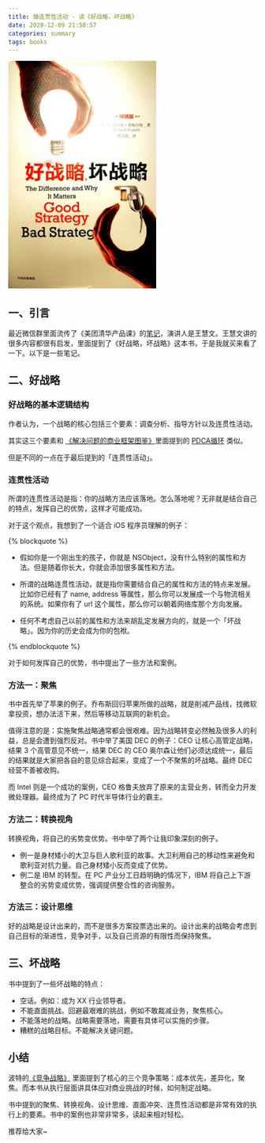```yaml
---
title: 做连贯性活动 - 读《好战略，坏战略》
date: 2020-12-09 21:50:57
categories: summary
tags: books
---
```


<img src="/images/good-strategy-bad-strategy-book.jpg" width="300px" />

## 一、引言

最近微信群里面流传了《美团清华产品课》的[笔记](https://zhuanlan.zhihu.com/p/273525610)，演讲人是王慧文。王慧文讲的很多内容都很有启发，里面提到了《好战略，坏战略》这本书，于是我就买来看了一下。以下是一些笔记。

## 二、好战略

### 好战略的基本逻辑结构

作者认为，一个战略的核心包括三个要素：调查分析、指导方针以及连贯性活动。

其实这三个要素和 [《解决问题的商业框架图鉴》](/2019/10/25/thinking-framework/#PDCA)里面提到的 [PDCA循环](https://baike.baidu.com/item/PDCA%E5%BE%AA%E7%8E%AF/5091521) 类似。

但是不同的一点在于最后提到的「连贯性活动」。

### 连贯性活动

所谓的连贯性活动是指：你的战略方法应该落地。怎么落地呢？无非就是结合自己的特点，发挥自己的优势，这样才可能成功。

对于这个观点，我想到了一个适合 iOS 程序员理解的例子：

{% blockquote %}

 * 假如你是一个刚出生的孩子，你就是 NSObject，没有什么特别的属性和方法。但是随着你长大，你就会添加很多属性和方法。

 * 所谓的战略连贯性活动，就是指你需要结合自己的属性和方法的特点来发展。比如你已经有了 name, address 等属性，那么你可以发展成一个与物流相关的系统。如果你有了 url 这个属性，那么你可以朝着网络库那个方向发展。

 * 任何不考虑自己以前的属性和方法来胡乱定发展方向的，就是一个「坏战略」。因为你的历史会成为你的包袱。

{% endblockquote %}


对于如何发挥自己的优势，书中提出了一些方法和案例。

### 方法一：聚焦

书中首先举了苹果的例子。乔布斯回归苹果所做的战略，就是削减产品线，找微软拿投资，想办法活下来，然后等移动互联网的新机会。

值得注意的是：实施聚焦战略通常都会很艰难。因为战略转变必然触及很多人的利益，总是会遭到强烈反对。书中举了美国 DEC 的例子：CEO 让核心高管定战略，结果 3 个高管意见不统一，结果 DEC 的 CEO 奥尔森让他们必须达成统一，最后的结果就是大家把各自的意见综合起来，变成了一个不聚焦的坏战略。最终 DEC 经营不善被收购。

而 Intel 则是一个成功的案例，CEO 格鲁夫放弃了原来的主营业务，转而全力开发微处理器。最终成为了 PC 时代半导体行业的霸主。

### 方法二：转换视角

转换视角，将自己的劣势变优势。书中举了两个让我印象深刻的例子。

 * 例一是身材矮小的大卫与巨人歌利亚的故事。大卫利用自己的移动性来避免和歌利亚对抗力量。自己身材矮小反而变成了优势。
 * 例二是 IBM 的转型。在 PC 产业分工日趋明确的情况下，IBM 将自己上下游整合的劣势变成优势，强调提供整合性的咨询服务。

### 方法三：设计思维

好的战略是设计出来的，而不是很多方案投票选出来的。设计出来的战略会考虑到自己目标的渐进性，竞争对手，以及自己资源的有限性而保持聚焦。

## 三、坏战略

书中提到了一些坏战略的特点：

 * 空话。例如：成为 XX 行业领导者。
 * 不能直面挑战。回避最艰难的挑战，例如不敢裁减业务，聚焦核心。
 * 不能落地的战略。战略需要落地，需要有具体可以实施的步骤。
 * 糟糕的战略目标。不能解决关键问题。

## 小结

波特的[《竞争战略》](/2019/09/21/competitive-strategy-summary/) 里面提到了核心的三个竞争策略：成本优先，差异化，聚焦。而本书从执行层面讲具体应对商业挑战的时候，如何制定战略。

书中提到的聚焦、转换视角、设计思维、直面冲突、连贯性活动都是非常有效的执行上的要素。书中的案例也非常非常多，读起来相对轻松。

推荐给大家~
